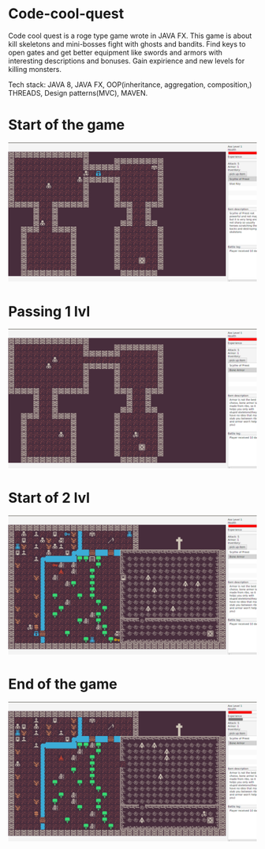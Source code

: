 # Code-cool-quest

Code cool quest is a roge type game wrote in JAVA FX. This game is about kill skeletons and mini-bosses fight with ghosts and bandits. Find keys to open gates and get better equipment like swords and armors with interesting descriptions and bonuses. Gain expirience and new levels for killing monsters.

Tech stack: JAVA 8, JAVA FX, OOP(inheritance, aggregation, composition,) THREADS, Design patterns(MVC), MAVEN.


# Start of the game
![General view](https://github.com/Taras2907/Code-cool-quest/blob/master/src/main/resources/output-onlinepngtools%20(3).png)


# Passing 1 lvl
![General view](https://github.com/Taras2907/Code-cool-quest/blob/master/src/main/resources/output-onlinepngtools%20(4).png)

# Start of 2 lvl
![General view](https://github.com/Taras2907/Code-cool-quest/blob/master/src/main/resources/output-onlinepngtools%20(5).png)

# End of the game
![General view](https://github.com/Taras2907/Code-cool-quest/blob/master/src/main/resources/output-onlinepngtools%20(6).png)




